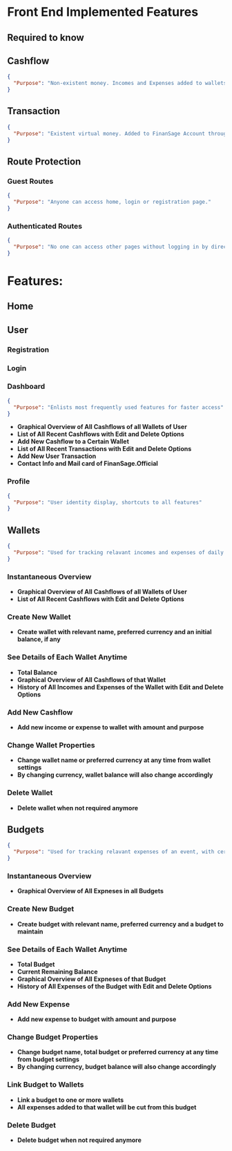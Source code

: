 # Front End Implemented Features

## Required to know
## Cashflow
  ```json
  {
    "Purpose": "Non-existent money. Incomes and Expenses added to wallets/budgets."
  }
  ```

## Transaction
  ```json
  {
    "Purpose": "Existent virtual money. Added to FinanSage Account through recharge. Can be transferred to other user accounts, connected bank accounts, can be used to make payments, pay bills or fees."
  }
  ```

## Route Protection

### Guest Routes
  ```json
  {
    "Purpose": "Anyone can access home, login or registration page."
  }
  ```

  ### Authenticated Routes
  ```json
  {
    "Purpose": "No one can access other pages without logging in by directly hitting the api endpoints."
  }
  ```

# Features:

## Home

## User

### Registration

### Login

### Dashboard
  ```json
  {
    "Purpose": "Enlists most frequently used features for faster access"
  }
  ```
- **Graphical Overview of All Cashflows  of all Wallets of User**
- **List of All Recent Cashflows with Edit and Delete Options**
- **Add New Cashflow to a Certain Wallet**
- **List of All Recent Transactions with Edit and Delete Options**
- **Add New User Transaction**
- **Contact Info and Mail card of FinanSage.Official**

### Profile
  ```json
  {
    "Purpose": "User identity display, shortcuts to all features"
  }
  ```

## Wallets
  ```json
  {
    "Purpose": "Used for tracking relavant incomes and expenses of daily life in one wallet, e.g, Home, Office, Shopping etc.",
  }
  ```

### Instantaneous Overview
- **Graphical Overview of All Cashflows of all Wallets of User**
- **List of All Recent Cashflows with Edit and Delete Options**

### Create New Wallet
- **Create wallet with relevant name, preferred currency and an initial balance, if any**

### See Details of Each Wallet Anytime
- **Total Balance**
- **Graphical Overview of All Cashflows of that Wallet**
- **History of All Incomes and Expenses of the Wallet with Edit and Delete Options**

### Add New Cashflow
- **Add new income or expense to wallet with amount and purpose**

### Change Wallet Properties
- **Change wallet name or preferred currency at any time from wallet settings**
- **By changing currency, wallet balance will also change accordingly**

### Delete Wallet
- **Delete wallet when not required anymore**


## Budgets
  ```json
  {
    "Purpose": "Used for tracking relavant expenses of an event, with certain budget in hand, e.g, Shopping, Tour etc.",
  }
  ```

### Instantaneous Overview
- **Graphical Overview of All Expneses in all Budgets**

### Create New Budget
- **Create budget with relevant name, preferred currency and a budget to maintain**

### See Details of Each Wallet Anytime
- **Total Budget**
- **Current Remaining Balance**
- **Graphical Overview of All Expneses of that Budget**
- **History of All Expenses of the Budget with Edit and Delete Options**

### Add New Expense
- **Add new expense to budget with amount and purpose**

### Change Budget Properties
- **Change budget name, total budget or preferred currency at any time from budget settings**
- **By changing currency, budget balance will also change accordingly**

### Link Budget to Wallets
- **Link a budget to one or more wallets**
- **All expenses added to that wallet will be cut from this budget**

### Delete Budget
- **Delete budget when not required anymore**